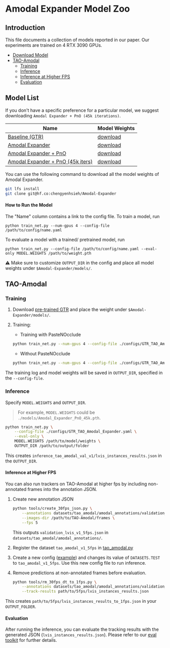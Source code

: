 # Amodal Expander Model Zoo

## Introduction

This file documents a collection of models reported in our paper.
Our experiments are trained on 4 RTX 3090 GPUs.


  <ul>
    <li>
      <a href="#model-list">Download Model</a>
    </li>
    <li>
      <a href="#tao-amodal">TAO-Amodal</a>
      <ul>
        <li>
        <a href="#training">Training</a>
        </li>
        <li>
        <a href="#inference">Inference</a>
        </li>
        <li>
        <a href="#inference-at-higher-fps">Inference at Higher FPS</a>
        </li>
        <li>
        <a href="#evaluation">Evaluation</a>
        </li>
      </ul>
    </li>
  </ul>

## Model List
If you don't have a specific preference for a particular model, we suggest downloading `Amodal Expander + PnO (45k iterations)`.

|         Name          | Model Weights |
|-----------------------|------------------|
|[Baseline (GTR)](../configs/GTR_TAO_DR2101.yaml) | [download](https://drive.google.com/file/d/1TqkLpFZvOMY5HTTaAWz25RxtLHdzQ-CD/view?usp=sharing) |
|[Amodal Expander](../configs/GTR_TAO_Amodal_Expander.yaml) | [download](https://huggingface.co/chengyenhsieh/Amodal-Expander/blob/main/Amodal_Expander_20k.pth) |
|[Amodal Expander + PnO](../configs/GTR_TAO_Amodal_Expander_PasteNOcclude.yaml) | [download](https://huggingface.co/chengyenhsieh/Amodal-Expander/blob/main/Amodal_Expander_PnO_20k.pth) |
|[Amodal Expander + PnO (45k iters)](../configs/GTR_TAO_Amodal_Expander_PasteNOcclude.yaml) | [download](https://huggingface.co/chengyenhsieh/Amodal-Expander/blob/main/Amodal_Expander_PnO_45k.pth) |

You can use the following command to download all the model weights of Amodal Expander.

```bash
git lfs install
git clone git@hf.co:chengyenhsieh/Amodal-Expander
```

#### How to Run the Model

The "Name" column contains a link to the config file. 
To train a model, run 

```
python train_net.py --num-gpus 4 --config-file /path/to/config/name.yaml
``` 

To evaluate a model with a trained/ pretrained model, run 

```
python train_net.py --config-file /path/to/config/name.yaml --eval-only MODEL.WEIGHTS /path/to/weight.pth
``` 

:warning: Make sure to customize `OUTPUT_DIR` in the config and place all model weights under `$Amodal-Expander/models/`.


## TAO-Amodal
### Training
1. Download [pre-trained GTR](https://drive.google.com/file/d/1TqkLpFZvOMY5HTTaAWz25RxtLHdzQ-CD/view?usp=sharing) and place the weight under `$Amodal-Expander/models/`.

2. Training:

    * Training with PasteNOcclude
    ```bash
    python train_net.py --num-gpus 4 --config-file ./configs/GTR_TAO_Amodal_Expander_PasteNOcclude.yaml
    ```

    * Without PasteNOcclude

    ```bash
    python train_net.py --num-gpus 4 --config-file ./configs/GTR_TAO_Amodal_Expander.yaml
    ```

The training log and model weights will be saved in `OUTPUT_DIR`, specified in the `--config-file`.

### Inference

Specify `MODEL.WEIGHTS` and `OUTPUT_DIR`. 
> For example, `MODEL.WEIGHTS` could be `./models/Amodal_Expander_PnO_45k.pth`.

```bash
python train_net.py \
    --config-file ./configs/GTR_TAO_Amodal_Expander.yaml \
    --eval-only \
    MODEL.WEIGHTS /path/to/model/weights \
    OUTPUT_DIR /path/to/output/folder
```

This creates `inference_tao_amodal_val_v1/lvis_instances_results.json` in the `OUTPUT_DIR`.

#### Inference at Higher FPS
You can also run trackers on TAO-Amodal at higher fps by including non-annotated frames into the annotation JSON.

1. Create new annotation JSON
    ```bash
    python tools/create_30fps_json.py \
        --annotations datasets/tao_amodal/amodal_annotations/validation_lvis_v1.json \
        --images-dir /path/to/TAO-Amodal/frames \
        --fps 5
    ```
    This outputs `validation_lvis_v1_5fps.json` in `datasets/tao_amodal/amodal_annotations/`.

2. Register the dataset `tao_amodal_v1_5fps` in [tao_amodal.py](../gtr/data/datasets/tao_amodal.py#L183)

3. Create a new config ([example](../configs/GTR_TAO_Amodal_Expander_PasteNOcclude.yaml)) and changes its value of `DATASETS.TEST` to `tao_amodal_v1_5fps`. Use this new config file to run inference.

4. Remove predictions at non-annotated frames before evaluation.
    ```bash
    python tools/rm_30fps_dt_to_1fps.py \
        --annotations datasets/tao_amodal/amodal_annotations/validation_lvis_v1_5fps.json \
        --track-results path/to/5fps/lvis_instances_results.json
    ```

This creates `path/to/5fps/lvis_instances_results_to_1fps.json` in your `OUTPUT_FOLDER`.

#### Evaluation
After running the inference, you can evaluate the tracking results with the generated JSON (`lvis_instances_results.json`). Please refer to our [eval toolkit](https://github.com/WesleyHsieh0806/TAO-Amodal?tab=readme-ov-file#bar_chart-evaluation) for further details.

